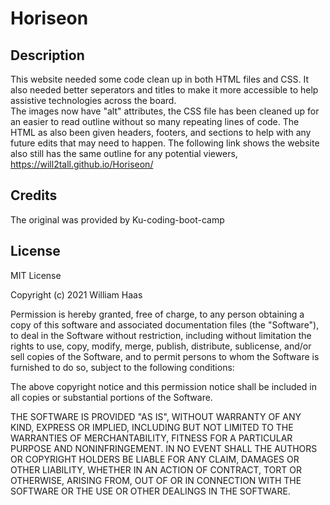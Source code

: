 # Horiseon
## Description
This website needed some code clean up in both HTML files and CSS.  It also needed better seperators and titles to make it more accessible to help assistive technologies across the board.  
The images now have "alt" attributes, the CSS file has been cleaned up for an easier to read outline without so many repeating lines of code.  The HTML as also been given headers, footers, and sections to help with any future edits that may need to happen.
The following link shows the website also still has the same outline for any potential viewers, https://will2tall.github.io/Horiseon/
## Credits
The original was provided by Ku-coding-boot-camp
## License
MIT License

Copyright (c) 2021 William Haas

Permission is hereby granted, free of charge, to any person obtaining a copy
of this software and associated documentation files (the "Software"), to deal
in the Software without restriction, including without limitation the rights
to use, copy, modify, merge, publish, distribute, sublicense, and/or sell
copies of the Software, and to permit persons to whom the Software is
furnished to do so, subject to the following conditions:

The above copyright notice and this permission notice shall be included in all
copies or substantial portions of the Software.

THE SOFTWARE IS PROVIDED "AS IS", WITHOUT WARRANTY OF ANY KIND, EXPRESS OR
IMPLIED, INCLUDING BUT NOT LIMITED TO THE WARRANTIES OF MERCHANTABILITY,
FITNESS FOR A PARTICULAR PURPOSE AND NONINFRINGEMENT. IN NO EVENT SHALL THE
AUTHORS OR COPYRIGHT HOLDERS BE LIABLE FOR ANY CLAIM, DAMAGES OR OTHER
LIABILITY, WHETHER IN AN ACTION OF CONTRACT, TORT OR OTHERWISE, ARISING FROM,
OUT OF OR IN CONNECTION WITH THE SOFTWARE OR THE USE OR OTHER DEALINGS IN THE
SOFTWARE.